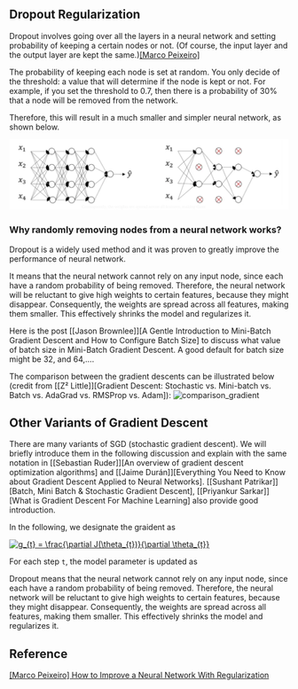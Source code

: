 
## Dropout Regularization

Dropout involves going over all the layers in a neural network and setting probability of keeping a certain nodes or not. (Of course, the input layer and the output layer are kept the same.)[[Marco Peixeiro]][How to Improve a Neural Network With Regularization]

The probability of keeping each node is set at random. You only decide of the threshold: a value that will determine if the node is kept or not. For example, if you set the threshold to 0.7, then there is a probability of 30% that a node will be removed from the network.

Therefore, this will result in a much smaller and simpler neural network, as shown below.

![dropout](images/dropout.png)

### Why randomly removing nodes from a neural network works?

Dropout is a widely used method and it was proven to greatly improve the performance of neural network.

It means that the neural network cannot rely on any input node, since each have a random probability of being removed. Therefore, the neural network will be reluctant to give high weights to certain features, because they might disappear.
Consequently, the weights are spread across all features, making them smaller. This effectively shrinks the model and regularizes it.









Here is the post [[Jason Brownlee]][A Gentle Introduction to Mini-Batch Gradient Descent and How to Configure Batch Size] to discuss what value of batch size in Mini-Batch Gradient Descent. A good default for batch size might be 32, and 64,.... 

The comparison between the gradient descents can be illustrated below (credit from [[Z² Little]][Gradient Descent: Stochastic vs. Mini-batch vs. Batch vs. AdaGrad vs. RMSProp vs. Adam]):
![comparison_gradient](images/gradient_comparison.png)






## Other Variants of Gradient Descent

There are many variants of SGD (stochastic gradient descent). We will briefly introduce them in the following discussion and explain with the same notation in [[Sebastian Ruder]][An overview of gradient descent optimization algorithms] and [[Jaime Durán]][Everything You Need to Know about Gradient Descent Applied to Neural Networks]. [[Sushant Patrikar]][Batch, Mini Batch & Stochastic Gradient Descent], [[Priyankur Sarkar]][What is Gradient Descent For Machine Learning] also provide good introduction.

In the following, we designate the graident as

<a href="https://www.codecogs.com/eqnedit.php?latex=g_{t}&space;=&space;\frac{\partial&space;J(\theta_{t})}{\partial&space;\theta_{t}}" target="_blank"><img src="https://latex.codecogs.com/gif.latex?g_{t}&space;=&space;\frac{\partial&space;J(\theta_{t})}{\partial&space;\theta_{t}}" title="g_{t} = \frac{\partial J(\theta_{t})}{\partial \theta_{t}}" /></a>

For each step `t`, the model parameter is updated as








Dropout means that the neural network cannot rely on any input node, since each have a random probability of being removed. Therefore, the neural network will be reluctant to give high weights to certain features, because they might disappear.
Consequently, the weights are spread across all features, making them smaller. This effectively shrinks the model and regularizes it.

## Reference



[How to Improve a Neural Network With Regularization]: https://towardsdatascience.com/how-to-improve-a-neural-network-with-regularization-8a18ecda9fe3
[[Marco Peixeiro] How to Improve a Neural Network With Regularization](https://towardsdatascience.com/how-to-improve-a-neural-network-with-regularization-8a18ecda9fe3)



